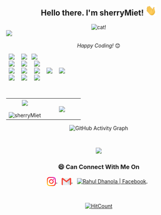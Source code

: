 

<div align="center">
<h2> Hello there. I'm sherryMiet! <img src="https://github.com/ABSphreak/ABSphreak/blob/master/gifs/Hi.gif" width="30px"></h2>
</div>

<div align="center" width="50">
   
  
<!--貓-->   
<img src="https://cdn-icons-png.flaticon.com/512/4968/4968535.png" alt="cat!" width="300"/>

</div>

<img src="https://user-images.githubusercontent.com/73097560/115834477-dbab4500-a447-11eb-908a-139a6edaec5c.gif">

<div align="center">


<i>Happy Coding!</i> 😊

</div>

<div align="center">

<!--skill-->   
<p align="left">
  <code> <img height="50" src="https://www.vectorlogo.zone/logos/golang/golang-ar21.svg"> </code> 
  <code> <img height="50" src="https://docs.microsoft.com/zh-tw/windows/images/csharp-logo.png"></code>
  <code> <img height="50" src="https://www.vectorlogo.zone/logos/php/php-ar21.svg"> </code> 
   <br>
  <code> <img height="50" src="https://www.vectorlogo.zone/logos/vuejs/vuejs-ar21.svg"> </code>
  <code> <img height="50" src="https://www.vectorlogo.zone/logos/angular/angular-ar21.svg"> </code>
  <code> <img height="50" src="https://www.vectorlogo.zone/logos/reactjs/reactjs-ar21.svg"> </code>
   <br>
  <code> <img height="50" src="https://www.vectorlogo.zone/logos/mongodb/mongodb-ar21.svg"> </code>
  <code> <img height="50" src="https://www.vectorlogo.zone/logos/mysql/mysql-ar21.svg"> </code>
  <code> <img height="50" src="https://www.vectorlogo.zone/logos/firebase/firebase-ar21.svg"> </code>
  <code> <img height="50" src="https://s4.itho.me/sites/default/files/styles/picture_size_large/public/960x420_44.png?itok=2gdTq8nb"> </code> 
  <code> <img height="50" src="https://www.vectorlogo.zone/logos/redis/redis-ar21.svg"> </code>
   <br>
  <code> <img height="50" src="https://www.vectorlogo.zone/logos/google_cloud/google_cloud-ar21.svg"> </code> 
  <code> <img height="50" src="https://www.vectorlogo.zone/logos/kubernetes/kubernetes-ar21.svg"> </code> 
  <code> <img height="50" src="https://www.vectorlogo.zone/logos/docker/docker-ar21.svg"> </code> 
</p>
 
<!--github數據-->
</br>
<table border="0" align="center">
<tr border="0">
<td width="50%" align="center">
  
  <img  align="center"  src="https://github-readme-stats.vercel.app/api?username=sherryMiet&include_all_commits=true&count_private=true&show_icons=true&line_height=20&title_color=7A7ADB&icon_color=2234AE&text_color=D3D3D3&bg_color=0,000000,130F40" />
  <br></br>
  <img  title="🔥 Get streak stats for your profile at git.io/streak-stats" alt="sherryMiet" src="https://github-readme-streak-stats.herokuapp.com?user=sherryMiet&theme=tokyonight&date_format=M%20j%5B%2C%20Y%5D" />

</td>
<td width="50%" align="center">
  <img  align="center"  src="https://github-readme-stats.anuraghazra1.vercel.app/api/top-langs/?username=sherryMiet&theme=dark&hide_border=true&no-bg=true&no-frame=true&langs_count=10"/>
  </td>
</tr>
</table>

<!--曲線圖-->

![GitHub Activity Graph](https://activity-graph.herokuapp.com/graph?username=sherryMiet&bg_color=000000&color=4fff67&line=4fff67&point=ffffff&area=true&hide_border=true)  </p>
 <br> 
 
 <img src="https://user-images.githubusercontent.com/73097560/115834477-dbab4500-a447-11eb-908a-139a6edaec5c.gif">
 
 <br>

<!--聯絡人-->
  <div align="center">
  <h3><b>😄 Can Connect With Me On</b></h3>
  </div>
<p align="center">

<a href="https://www.instagram.com/sherrymiet/" target="_blank">
  <img align="center" alt="Sherry Yu | Instagram" width="24px" src="https://github.com/SatYu26/SatYu26/blob/master/Assets/Instagram.svg" />
</a> &nbsp;&nbsp;
<a href="mailto:sherry2000307@gmail.com" >
  <img align="center" alt="Sherry Yu | Gmail" width="26px" src="https://github.com/SatYu26/SatYu26/blob/master/Assets/Gmail.svg" />
</a> &nbsp;&nbsp;
<a href="https://www.facebook.com/you.jingran/">
    <img align="center" alt="Rahul Dhanola | Facebook" width="24px" src="https://upload.wikimedia.org/wikipedia/en/thumb/0/04/Facebook_f_logo_%282021%29.svg/100px-Facebook_f_logo_%282021%29.svg.png" />
</a> &nbsp;&nbsp;
<p>
  
<br>
  
</p>




[![HitCount](https://hits.dwyl.com/sherryMiet/READMEmd.svg?style=flat-square)](http://hits.dwyl.com/sherryMiet/READMEmd)



